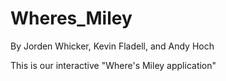 Wheres_Miley
============
By Jorden Whicker, Kevin Fladell, and Andy Hoch

This is our interactive "Where's Miley application"